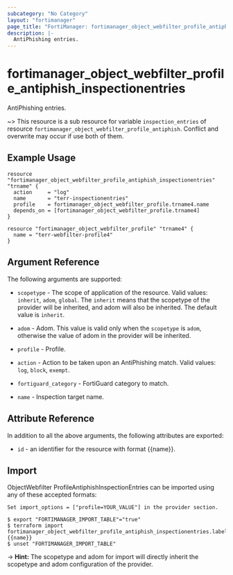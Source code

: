 ```yaml
---
subcategory: "No Category"
layout: "fortimanager"
page_title: "FortiManager: fortimanager_object_webfilter_profile_antiphish_inspectionentries"
description: |-
  AntiPhishing entries.
---
```


# fortimanager_object_webfilter_profile_antiphish_inspectionentries
AntiPhishing entries.

~> This resource is a sub resource for variable `inspection_entries` of resource `fortimanager_object_webfilter_profile_antiphish`. Conflict and overwrite may occur if use both of them.



## Example Usage

```hcl
resource "fortimanager_object_webfilter_profile_antiphish_inspectionentries" "trname" {
  action     = "log"
  name       = "terr-inspectionentries"
  profile    = fortimanager_object_webfilter_profile.trname4.name
  depends_on = [fortimanager_object_webfilter_profile.trname4]
}

resource "fortimanager_object_webfilter_profile" "trname4" {
  name = "terr-webfilter-profile4"
}
```

## Argument Reference


The following arguments are supported:

* `scopetype` - The scope of application of the resource. Valid values: `inherit`, `adom`, `global`. The `inherit` means that the scopetype of the provider will be inherited, and adom will also be inherited. The default value is `inherit`.
* `adom` - Adom. This value is valid only when the `scopetype` is `adom`, otherwise the value of adom in the provider will be inherited.
* `profile` - Profile.

* `action` - Action to be taken upon an AntiPhishing match. Valid values: `log`, `block`, `exempt`.

* `fortiguard_category` - FortiGuard category to match.
* `name` - Inspection target name.


## Attribute Reference

In addition to all the above arguments, the following attributes are exported:
* `id` - an identifier for the resource with format {{name}}.

## Import

ObjectWebfilter ProfileAntiphishInspectionEntries can be imported using any of these accepted formats:
```
Set import_options = ["profile=YOUR_VALUE"] in the provider section.

$ export "FORTIMANAGER_IMPORT_TABLE"="true"
$ terraform import fortimanager_object_webfilter_profile_antiphish_inspectionentries.labelname {{name}}
$ unset "FORTIMANAGER_IMPORT_TABLE"
```
-> **Hint:** The scopetype and adom for import will directly inherit the scopetype and adom configuration of the provider.
